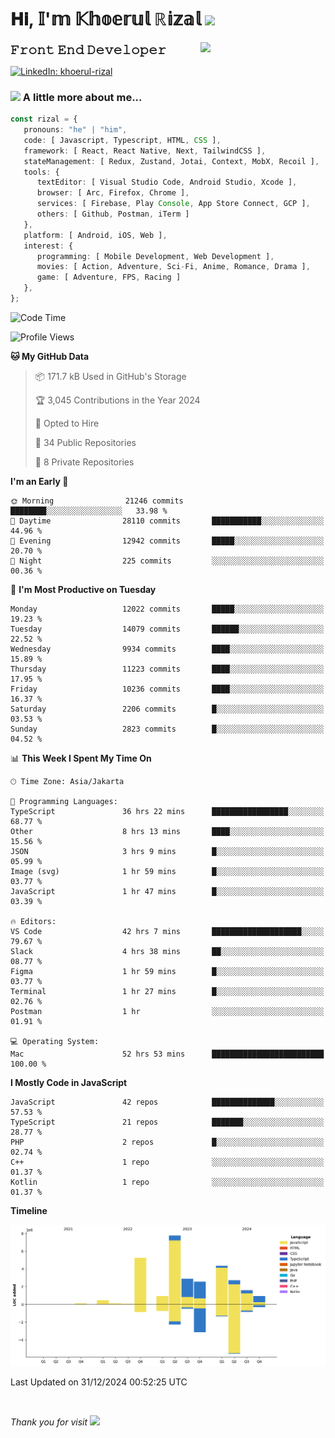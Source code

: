 <h1> 𝐇𝐢, 𝕀'𝕞 𝕂𝕙𝕠𝕖𝕣𝕦𝕝 ℝ𝕚𝕫𝕒𝕝 <img src="https://media.giphy.com/media/mGcNjsfWAjY5AEZNw6/giphy.gif" width="50"></h1>
<img align='right' src="https://media.giphy.com/media/v1.Y2lkPTc5MGI3NjExOWI2ajR2NGJubzBsZHFuaHMwajRrcDNsNXJwOG8yb3F0NjhkNXF4OSZlcD12MV9pbnRlcm5hbF9naWZfYnlfaWQmY3Q9cw/fkZukR450RQ1qnGaq9/giphy.gif" width="200">
<strong style="font-size:20px;">𝙵𝚛𝚘𝚗𝚝 𝙴𝚗𝚍 𝙳𝚎𝚟𝚎𝚕𝚘𝚙𝚎𝚛</strong>
</p></em>

[![LinkedIn: khoerul-rizal](https://img.shields.io/badge/khoerul--rizal-blue?style=flat-square&logo=Linkedin&logoColor=white&link=https://www.linkedin.com/in/khoerul-rizal/)](https://www.linkedin.com/in/khoerul-rizal/)

### <img src="https://media.giphy.com/media/VgCDAzcKvsR6OM0uWg/giphy.gif" width="50"> A little more about me...

```typescript
const rizal = {
   pronouns: "he" | "him",
   code: [ Javascript, Typescript, HTML, CSS ],
   framework: [ React, React Native, Next, TailwindCSS ],
   stateManagement: [ Redux, Zustand, Jotai, Context, MobX, Recoil ],
   tools: {
      textEditor: [ Visual Studio Code, Android Studio, Xcode ],
      browser: [ Arc, Firefox, Chrome ],
      services: [ Firebase, Play Console, App Store Connect, GCP ],
      others: [ Github, Postman, iTerm ]
   },
   platform: [ Android, iOS, Web ],
   interest: {
      programming: [ Mobile Development, Web Development ],
      movies: [ Action, Adventure, Sci-Fi, Anime, Romance, Drama ],
      game: [ Adventure, FPS, Racing ]
   },
};
```

<!--START_SECTION:waka-->
![Code Time](http://img.shields.io/badge/Code%20Time-1%2C958%20hrs%2043%20mins-blue)

![Profile Views](http://img.shields.io/badge/Profile%20Views-0-blue)

**🐱 My GitHub Data** 

> 📦 171.7 kB Used in GitHub's Storage 
 > 
> 🏆 3,045 Contributions in the Year 2024
 > 
> 💼 Opted to Hire
 > 
> 📜 34 Public Repositories 
 > 
> 🔑 8 Private Repositories 
 > 
**I'm an Early 🐤** 

```text
🌞 Morning                21246 commits       ████████░░░░░░░░░░░░░░░░░   33.98 % 
🌆 Daytime                28110 commits       ███████████░░░░░░░░░░░░░░   44.96 % 
🌃 Evening                12942 commits       █████░░░░░░░░░░░░░░░░░░░░   20.70 % 
🌙 Night                  225 commits         ░░░░░░░░░░░░░░░░░░░░░░░░░   00.36 % 
```
📅 **I'm Most Productive on Tuesday** 

```text
Monday                   12022 commits       █████░░░░░░░░░░░░░░░░░░░░   19.23 % 
Tuesday                  14079 commits       ██████░░░░░░░░░░░░░░░░░░░   22.52 % 
Wednesday                9934 commits        ████░░░░░░░░░░░░░░░░░░░░░   15.89 % 
Thursday                 11223 commits       ████░░░░░░░░░░░░░░░░░░░░░   17.95 % 
Friday                   10236 commits       ████░░░░░░░░░░░░░░░░░░░░░   16.37 % 
Saturday                 2206 commits        █░░░░░░░░░░░░░░░░░░░░░░░░   03.53 % 
Sunday                   2823 commits        █░░░░░░░░░░░░░░░░░░░░░░░░   04.52 % 
```


📊 **This Week I Spent My Time On** 

```text
🕑︎ Time Zone: Asia/Jakarta

💬 Programming Languages: 
TypeScript               36 hrs 22 mins      █████████████████░░░░░░░░   68.77 % 
Other                    8 hrs 13 mins       ████░░░░░░░░░░░░░░░░░░░░░   15.56 % 
JSON                     3 hrs 9 mins        █░░░░░░░░░░░░░░░░░░░░░░░░   05.99 % 
Image (svg)              1 hr 59 mins        █░░░░░░░░░░░░░░░░░░░░░░░░   03.77 % 
JavaScript               1 hr 47 mins        █░░░░░░░░░░░░░░░░░░░░░░░░   03.39 % 

🔥 Editors: 
VS Code                  42 hrs 7 mins       ████████████████████░░░░░   79.67 % 
Slack                    4 hrs 38 mins       ██░░░░░░░░░░░░░░░░░░░░░░░   08.77 % 
Figma                    1 hr 59 mins        █░░░░░░░░░░░░░░░░░░░░░░░░   03.77 % 
Terminal                 1 hr 27 mins        █░░░░░░░░░░░░░░░░░░░░░░░░   02.76 % 
Postman                  1 hr                ░░░░░░░░░░░░░░░░░░░░░░░░░   01.91 % 

💻 Operating System: 
Mac                      52 hrs 53 mins      █████████████████████████   100.00 % 
```

**I Mostly Code in JavaScript** 

```text
JavaScript               42 repos            ██████████████░░░░░░░░░░░   57.53 % 
TypeScript               21 repos            ███████░░░░░░░░░░░░░░░░░░   28.77 % 
PHP                      2 repos             █░░░░░░░░░░░░░░░░░░░░░░░░   02.74 % 
C++                      1 repo              ░░░░░░░░░░░░░░░░░░░░░░░░░   01.37 % 
Kotlin                   1 repo              ░░░░░░░░░░░░░░░░░░░░░░░░░   01.37 % 
```



**Timeline**

![Lines of Code chart](https://raw.githubusercontent.com/khoerulrizal/khoerulrizal/main/assets/bar_graph.png)


 Last Updated on 31/12/2024 00:52:25 UTC
<!--END_SECTION:waka-->
</details>
<br/>

<em>Thank you for visit</em> <img src="https://media.giphy.com/media/v1.Y2lkPTc5MGI3NjExcHdvNm1qZWtjaGw0ZjdwM3Z3NnY2dHlueTVuODBta2FiY20wM2YybSZlcD12MV9pbnRlcm5hbF9naWZfYnlfaWQmY3Q9cw/tV25tpdKqdFa9x81k2/giphy.gif" width="40">
